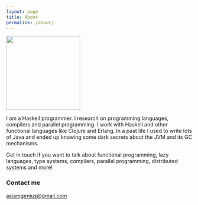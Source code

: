 ```yaml
---
layout: page
title: About
permalink: /about/
---
```


<img src="https://scontent-arn2-1.cdninstagram.com/vp/7c93e5a3183cc01f34d95d2e77c7cb35/5CD11858/t51.2885-15/e35/12394072_508480052659859_1126277562_n.jpg?_nc_ht=scontent-arn2-1.cdninstagram.com" width="200" height="200" />

I am a Haskell programmer. I research on programming languages, compilers and parallel programming. I work with Haskell and other functional languages like Clojure and Erlang. In a past life I used to write lots of Java and ended up knowing some dark secrets about the JVM and its GC mechanisms. 

Get in touch if you want to talk about functional programming, lazy languages, type systems, compilers, parallel programming, distributed systems and more!

### Contact me

[asiamgenius@gmail.com](mailto:asiamgenius@gmail.com)
